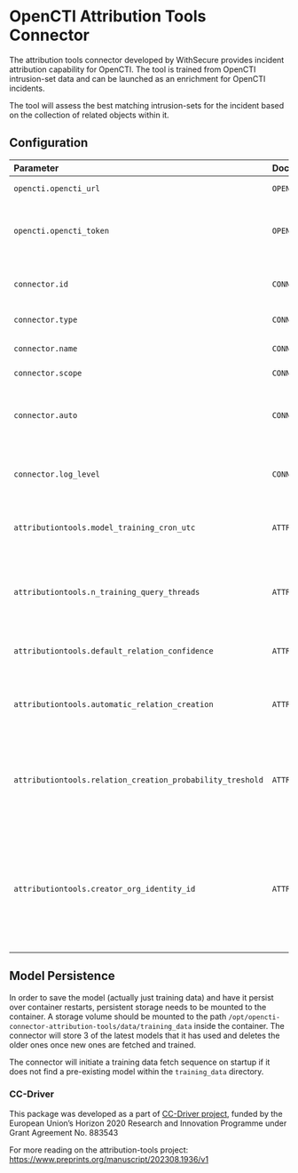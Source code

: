 # OpenCTI Attribution Tools Connector
The attribution tools connector developed by WithSecure provides incident attribution capability for OpenCTI. The tool is trained from OpenCTI intrusion-set data and can be launched as an enrichment for OpenCTI incidents.

The tool will assess the best matching intrusion-sets for the incident based on the collection of related objects within it.
## Configuration
|                Parameter               |                      Docker envvar                      | Value | Mandatory | Description |
|:---|:---|---|:---:|---|
| `opencti.opencti_url` | `OPENCTI_URL` | string | true | The URL of the OpenCTI platform. |
| `opencti.opencti_token` | `OPENCTI_TOKEN` | string | true | The default admin token configured in the OpenCTI platform parameters file. |
| `connector.id` | `CONNECTOR_ID` | uuidv4 string | true |  A valid arbitrary UUIDv4 that must be unique for this connector. |
| `connector.type` | `CONNECTOR_TYPE` | string=`INTERNAL_ENRICHMENT` | true | Must be `INTERNAL_ENRICHMENT` |
| `connector.name` | `CONNECTOR_NAME` | string | true | The name of the connector such as `attribution-tools` |
| `connector.scope` | `CONNECTOR_SCOPE` | string=`Incident` | true | Must be `Incident` |
| `connector.auto` | `CONNECTOR_AUTO` | boolean | true | Whether new Incident entities should be automatically enriched. Either `true` or `false`. |
| `connector.log_level` | `CONNECTOR_LOG_LEVEL` | string | true | The log level for this connector, could be debug, info, warn or error (less verbose). |
| `attributiontools.model_training_cron_utc`                | `ATTRIBUTIONTOOLS_MODEL_TRAINING_CRON_UTC`          |   A valid cron expression such as: `"0 0 * * *"`   | true      |A cron expression which dictates the model retraining schedule. The schedule uses UTC. |
| `attributiontools.n_training_query_threads`               | `ATTRIBUTIONTOOLS_N_TRAINING_QUERY_THREADS`       |    An integer `> 0`    | true      |The number of threads used when fetching training data from the OpenCTI platform in parallel.|
| `attributiontools.default_relation_confidence`            | `ATTRIBUTIONTOOLS_DEFAULT_RELATION_CONFIDENCE`     | An integer between `[0,100]` | true      |The confidence number for automatically created relations.|
| `attributiontools.automatic_relation_creation`            | `ATTRIBUTIONTOOLS_AUTOMATIC_RELATION_CREATION`     | `boolean` | true      |A boolean which dictates whether relations should be created automatically or not.|
| `attributiontools.relation_creation_probability_treshold` | `ATTRIBUTIONTOOLS_RELATION_CREATION_PROBABILITY_TRESHOLD` | A decimal number between `[0,1]`| true      |The minimum probability of a prediction that is considered good enough to warrant automatic attribution relation creation. |
| `attributiontools.creator_org_identity_id`                | `ATTRIBUTIONTOOLS_CREATOR_ORG_IDENTITY_ID`      | A Stix Standard ID | true      |The `standard_id` (Stix ID) of the identity object that the connector should set as creator when creating relations or note objects. This should be the ID of your organization object.|

## Model Persistence
In order to save the model (actually just training data) and have it persist over container restarts, persistent storage needs to be mounted to the container. A storage volume should be mounted to the path `/opt/opencti-connector-attribution-tools/data/training_data` inside the container. The connector will store 3 of the latest models that it has used and deletes the older ones once new ones are fetched and trained.

The connector will initiate a training data fetch sequence on startup if it does not find a pre-existing model within the `training_data` directory.

### CC-Driver
This package was developed as a part of [CC-Driver project](https://www.ccdriver-h2020.com/), funded by the European Union’s Horizon 2020 Research and Innovation Programme under Grant Agreement No. 883543

For more reading on the attribution-tools project: https://www.preprints.org/manuscript/202308.1936/v1